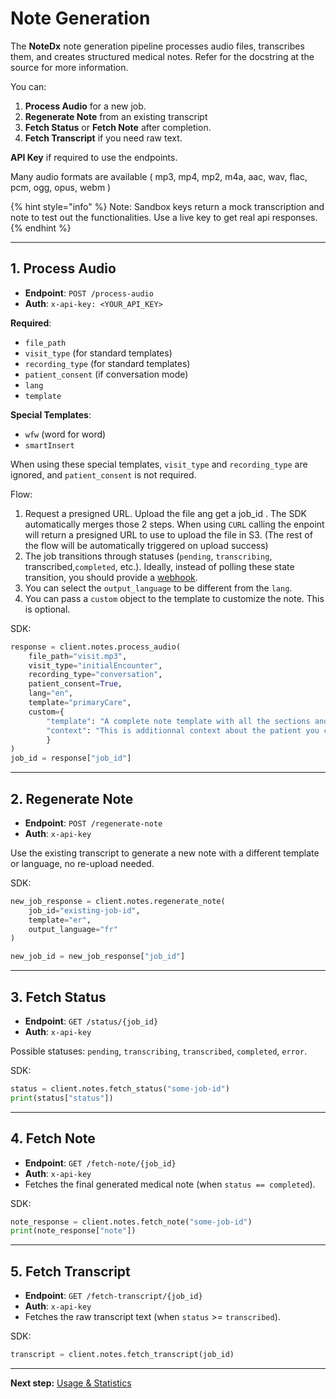 # Note Generation

The **NoteDx** note generation pipeline processes audio files, transcribes them, and creates structured medical notes. Refer for the docstring at the source for more information.

You can:

1. **Process Audio** for a new job.
2. **Regenerate Note** from an existing transcript
3. **Fetch Status** or **Fetch Note** after completion.
4. **Fetch Transcript** if you need raw text.

**API Key** if required to use the endpoints.

Many audio formats are available ( mp3, mp4, mp2, m4a, aac, wav, flac, pcm, ogg, opus, webm )



{% hint style="info" %}
Note: Sandbox keys return a mock transcription and note to test out the functionalities. Use a live key to get real api responses.
{% endhint %}

***

## 1. Process Audio

* **Endpoint**: `POST /process-audio`
* **Auth**: `x-api-key: <YOUR_API_KEY>`

**Required**:

* `file_path`&#x20;
* `visit_type` (for standard templates)
* `recording_type` (for standard templates)
* `patient_consent` (if conversation mode)
* `lang`
* `template`

**Special Templates**:

* `wfw` (word for word)
* `smartInsert`

When using these special templates, `visit_type` and `recording_type` are ignored, and `patient_consent` is not required.

Flow:

1. Request a presigned URL. Upload the file ang get a job\_id . The SDK automatically merges those 2 steps. When using `CURL` calling the enpoint will return a presigned URL to use to upload the file in S3. (The rest of the flow will be automatically triggered on upload success)
2. The job transitions through statuses (`pending`, `transcribing`,  transcribed,`completed`, etc.). Ideally, instead of polling these state transition, you should provide a [webhook](webhook-management.md).
3. You can select the `output_language` to be different from the `lang`.
4. You can pass a `custom` object to the template to customize the note. This is optional.

SDK:

```python
response = client.notes.process_audio(
    file_path="visit.mp3",
    visit_type="initialEncounter",
    recording_type="conversation",
    patient_consent=True,
    lang="en",
    template="primaryCare",
    custom={
        "template": "A complete note template with all the sections and custom format of your choice.",
        "context": "This is additionnal context about the patient you can include (e.g. age, gender, medical history, past medical history, etc. It will be passed to the model in the prompt.)"
        }
)
job_id = response["job_id"]
```

***

## 2. Regenerate Note

* **Endpoint**: `POST /regenerate-note`
* **Auth**: `x-api-key`

Use the existing transcript to generate a new note with a different template or language, no re-upload needed.

SDK:

```python
new_job_response = client.notes.regenerate_note(
    job_id="existing-job-id",
    template="er",
    output_language="fr"
)

new_job_id = new_job_response["job_id"]
```

***

## 3. Fetch Status

* **Endpoint**: `GET /status/{job_id}`
* **Auth**: `x-api-key`

Possible statuses: `pending`, `transcribing`, `transcribed`, `completed`, `error`.

SDK:

```python
status = client.notes.fetch_status("some-job-id")
print(status["status"])
```

***

## 4. Fetch Note

* **Endpoint**: `GET /fetch-note/{job_id}`
* **Auth**: `x-api-key`
* Fetches the final generated medical note (when `status == completed`).

SDK:

```python
note_response = client.notes.fetch_note("some-job-id")
print(note_response["note"])
```

***

## 5. Fetch Transcript

* **Endpoint**: `GET /fetch-transcript/{job_id}`
* **Auth**: `x-api-key`
* Fetches the raw transcript text (when `status` >= `transcribed`).

SDK:

```python
transcript = client.notes.fetch_transcript(job_id)
```

***

**Next step:** [Usage & Statistics](usage-management.md)
